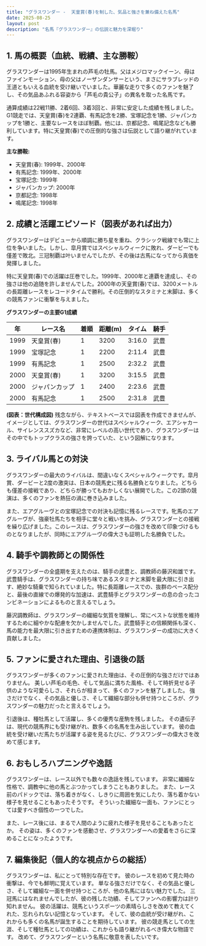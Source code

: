 ```yaml
---
title: "グラスワンダー -  天皇賞(春)を制した、気品と強さを兼ね備えた名馬"
date: 2025-08-25
layout: post
description: "名馬『グラスワンダー』の伝説と魅力を深堀り"
---
```


## 1. 馬の概要（血統、戦績、主な勝鞍）

グラスワンダーは1995年生まれの芦毛の牡馬。父はメジロマックイーン、母はファインモーション、母の父はノーザンダンサーという、まさにサラブレッドの王道ともいえる血統を受け継いでいました。華麗な走りで多くのファンを魅了し、その気品あふれる容姿から「芦毛の貴公子」の異名を取った名馬です。

通算成績は22戦11勝、2着6回、3着3回と、非常に安定した成績を残しました。G1競走では、天皇賞(春)を2連覇、有馬記念を2勝、宝塚記念を1勝、ジャパンカップを1勝と、主要なレースをほぼ制覇。他には、京都記念、鳴尾記念なども勝利しています。特に天皇賞(春)での圧倒的な強さは伝説として語り継がれています。

**主な勝鞍:**

* 天皇賞(春): 1999年、2000年
* 有馬記念: 1999年、2000年
* 宝塚記念: 1999年
* ジャパンカップ: 2000年
* 京都記念: 1998年
* 鳴尾記念: 1998年


## 2. 成績と活躍エピソード（図表があれば出力）

グラスワンダーはデビューから順調に勝ち星を重ね、クラシック戦線でも常に上位を争いました。しかし、皐月賞ではスペシャルウィークに敗れ、ダービーでも僅差で敗北。三冠制覇は叶いませんでしたが、その後は古馬になってから真価を発揮しました。

特に天皇賞(春)での活躍は圧巻でした。1999年、2000年と連覇を達成し、その強さは他の追随を許しませんでした。2000年の天皇賞(春)では、3200メートルの長距離レースをレコードタイムで勝利。その圧倒的なスタミナと末脚は、多くの競馬ファンに衝撃を与えました。

**グラスワンダーの主要G1成績**

| 年 | レース名       | 着順 | 距離(m) | タイム      | 騎手       |
|---|----------------|-----|---------|-------------|------------|
| 1999 | 天皇賞(春)     | 1   | 3200    | 3:16.0      | 武豊       |
| 1999 | 宝塚記念       | 1   | 2200    | 2:11.4      | 武豊       |
| 1999 | 有馬記念       | 1   | 2500    | 2:32.2      | 武豊       |
| 2000 | 天皇賞(春)     | 1   | 3200    | 3:15.5      | 武豊       |
| 2000 | ジャパンカップ | 1   | 2400    | 2:23.6      | 武豊       |
| 2000 | 有馬記念       | 1   | 2500    | 2:31.8      | 武豊       |


**(図表：世代構成図)**  残念ながら、テキストベースでは図表を作成できませんが、イメージとしては、グラスワンダーの世代はスペシャルウィーク、エアシャカール、サイレンススズカなど、非常にレベルの高い世代であり、グラスワンダーはその中でもトップクラスの強さを誇っていた、という図解になります。


## 3. ライバル馬との対決

グラスワンダーの最大のライバルは、間違いなくスペシャルウィークです。皐月賞、ダービーと2度の激突は、日本の競馬史に残る名勝負となりました。どちらも僅差の接戦であり、どちらが勝ってもおかしくない展開でした。この2頭の競演は、多くのファンを熱狂の渦に巻き込みました。

また、エアグルーヴとの宝塚記念での対決も記憶に残るレースです。牝馬のエアグルーヴが、強豪牡馬たちを相手に堂々と戦いを挑み、グラスワンダーとの接戦を繰り広げました。このレースは、グラスワンダーの強さを改めて印象づけるものとなりましたが、同時にエアグルーヴの偉大さも証明した名勝負でした。


## 4. 騎手や調教師との関係性

グラスワンダーの全盛期を支えたのは、騎手の武豊と、調教師の藤沢和雄です。武豊騎手は、グラスワンダーの持ち味であるスタミナと末脚を最大限に引き出す、絶妙な騎乗で知られていました。特に長距離レースでの、抜群のペース配分と、最後の直線での爆発的な加速は、武豊騎手とグラスワンダーの息の合ったコンビネーションによるものと言えるでしょう。

藤沢調教師は、グラスワンダーの繊細な気質を理解し、常にベストな状態を維持するために細やかな配慮を欠かしませんでした。武豊騎手との信頼関係も深く、馬の能力を最大限に引き出すための連携体制は、グラスワンダーの成功に大きく貢献しました。


## 5. ファンに愛された理由、引退後の話

グラスワンダーが多くのファンに愛された理由は、その圧倒的な強さだけではありません。  美しい芦毛の毛色、そして気品に満ちた風格、そして時折見せる子供のような可愛らしさ、それらが相まって、多くのファンを魅了しました。  強さだけでなく、その気品と優しさ、そして繊細な部分も併せ持つところが、グラスワンダーの魅力だったと言えるでしょう。

引退後は、種牡馬として活躍し、多くの優秀な産駒を残しました。  その遺伝子は、現代の競馬界にも受け継がれ、数多くの名馬を生み出しています。  彼の血統を受け継いだ馬たちが活躍する姿を見るたびに、グラスワンダーの偉大さを改めて感じます。


## 6. おもしろハプニングや逸話

グラスワンダーは、レース以外でも数々の逸話を残しています。  非常に繊細な性格で、調教中に他の馬とぶつかってしまうこともありました。  また、レース前のパドックでは、落ち着きがなく、しきりに周囲を気にしたり、落ち着かない様子を見せることもあったそうです。  そういった繊細な一面も、ファンにとっては愛すべき個性の一つでした。

また、レース後には、まるで人間のように疲れた様子を見せることもあったとか。  その姿は、多くのファンを感動させ、グラスワンダーへの愛着をさらに深めることになったようです。


## 7. 編集後記（個人的な視点からの総括）

グラスワンダーは、私にとって特別な存在です。  彼のレースを初めて見た時の衝撃は、今でも鮮明に覚えています。  単なる強さだけでなく、その気品と優しさ、そして繊細な一面を併せ持つところが、他の名馬にはない魅力でした。  三冠馬にはなれませんでしたが、彼の残した功績、そしてファンへの影響力は計り知れません。  彼の活躍は、競馬というスポーツの素晴らしさを改めて教えてくれた、忘れられない記憶となっています。  そして、彼の血統が受け継がれ、これからも多くの名馬が誕生することを期待しています。  彼の競走馬としての生涯、そして種牡馬としての功績は、これからも語り継がれるべき偉大な物語です。  改めて、グラスワンダーという名馬に敬意を表したいです。
